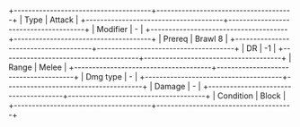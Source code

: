 +--------------------------------------+--------------------------------------+
| Type                                 | Attack                               |
+--------------------------------------+--------------------------------------+
| Modifier                             | -                                |
+--------------------------------------+--------------------------------------+
| Prereq                               | Brawl 8                          |
+--------------------------------------+--------------------------------------+
| DR                                   | -1                                   |
+--------------------------------------+--------------------------------------+
| Range                                | Melee                                |
+--------------------------------------+--------------------------------------+
| Dmg type                             | -                                    |
+--------------------------------------+--------------------------------------+
| Damage                               | -                                    |
+--------------------------------------+--------------------------------------+
| Condition                            | Block                                |
+--------------------------------------+--------------------------------------+

